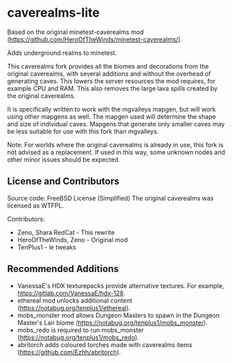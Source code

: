 # caverealms-lite

Based on the original minetest-caverealms mod (https://github.com/HeroOfTheWinds/minetest-caverealms/).

Adds underground realms to minetest.

This caverealms fork provides all the biomes and decorations from the original caverealms, with several additions and without the overhead of generating caves. This lowers the server resources the mod requires, for example CPU and RAM. This also removes the large lava spills created by the original caverealms.

It is specifically written to work with the mgvalleys mapgen, but will work using other mapgens as well. The mapgen used will determine the shape and size of individual caves. Mapgens that generate only smaller caves may be less suitable for use with this fork than mgvalleys.  

Note: For worlds where the original caverealms is already in use, this fork is not advised as a replacement. If used in this way, some unknown nodes and other minor issues should be expected.


## License and Contributors

Source code: FreeBSD License (Simplified)
The original caverealms was licensed as WTFPL.

Contributors:
- Zeno, Shara RedCat - This rewrite
- HeroOfTheWinds, Zeno - Original mod
- TenPlus1 - le tweaks


## Recommended Additions

- VanessaE's HDX texturepacks provide alternative textures. For example,
https://gitlab.com/VanessaE/hdx-128.
- ethereal mod unlocks additional content (https://notabug.org/tenplus1/ethereal).
- mobs_monster mod allows Dungeon Masters to spawn in the Dungeon Master's Lair biome (https://notabug.org/tenplus1/mobs_monster).
- mobs_redo is required to run mobs_monster (https://notabug.org/tenplus1/mobs_redo).
- abritorch adds coloured torches made with caverealms items (https://github.com/Ezhh/abritorch).
